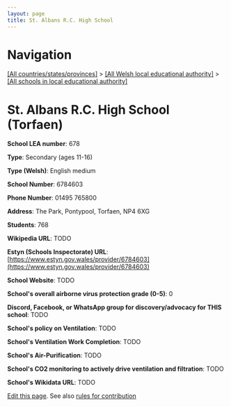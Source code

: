 ```yaml
---
layout: page
title: St. Albans R.C. High School
---
```

# Navigation

[[All countries/states/provinces]](../../..) > [[All Welsh local educational authority]](../..) > [[All schools in local educational authority]](..)

# St. Albans R.C. High School (Torfaen)

**School LEA number**: 678

**Type**: Secondary (ages 11-16)

**Type (Welsh)**: English medium

**School Number**: 6784603

**Phone Number**: 01495 765800

**Address**: The Park, Pontypool, Torfaen, NP4 6XG

**Students**: 768

**Wikipedia URL**: TODO

**Estyn (Schools Inspectorate) URL**: [https://www.estyn.gov.wales/provider/6784603](https://www.estyn.gov.wales/provider/6784603)

**School Website**: TODO

**School's overall airborne virus protection grade (0-5)**: 0

**Discord, Facebook, or WhatsApp group for discovery/advocacy for THIS school**: TODO

**School's policy on Ventilation**: TODO

**School's Ventilation Work Completion**: TODO

**School's Air-Purification**: TODO

**School's CO2 monitoring to actively drive ventilation and filtration**: TODO

**School's Wikidata URL**: TODO




[Edit this page](https://github.com/ventilate-schools/Wales/edit/prif/./Torfaen/St._Albans_R.C._High_School.md). See also [rules for contribution](../../../contribution-rules/)
